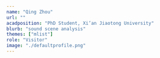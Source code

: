 ```yaml
---
name: "Qing Zhou"
url: ""
acadposition: "PhD Student, Xi’an Jiaotong University"
blurb: "sound scene analysis"
themes: ["mlist"]
role: "Visitor"
image: "./defaultprofile.png"
---
```

